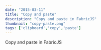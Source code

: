 ```yaml
---
date: "2015-03-11"
title: "Copy and paste"
description: "Copy and paste in FabricJS"
thumbnail: "copy-paste.png"
tags: ['clipboard','copy','paste']
---
```


Copy and paste in FabricJS